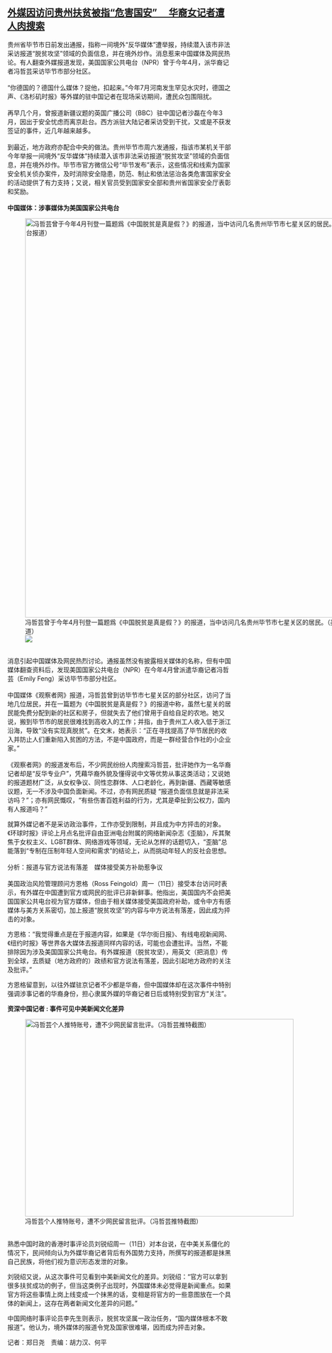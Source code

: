 <!--1633964765000-->
[外媒因访问贵州扶贫被指“危害国安”　 华裔女记者遭人肉搜索](https://www.rfa.org/mandarin/yataibaodao/meiti/ac-10112021110330.html)
------

<p>贵州省毕节市日前发出通报，指称一间境外“反华媒体”遭举报，持续潜入该市非法采访报道“脱贫攻坚”领域的负面信息，并在境外炒作。消息惹来中国媒体及网民热论。有人翻查外媒报道发现，美国国家公共电台（NPR）曾于今年4月，派华裔记者冯哲芸采访毕节市部分社区。 <br/><br/>“你德国的？德国什么媒体？捉他，扣起来。”今年7月河南发生罕见水灾时，德国之声、《洛杉矶时报》等外媒的驻中国记者在现场采访期间，遭民众包围阻扰。<br/><br/>再早几个月，曾报道新疆议题的英国广播公司（BBC）驻中国记者沙磊在今年3月，因出于安全忧虑而离京赴台。西方派驻大陆记者采访受到干扰，又或是不获发签证的事件，近几年越来越多。<br/><br/>到最近，地方政府亦配合中央的做法。贵州毕节市周六发通报，指该市某机关干部今年举报一间境外“反华媒体”持续潜入该市非法采访报道“脱贫攻坚”领域的负面信息，并在境外炒作。毕节市官方微信公号“毕节发布”表示，这些情况和线索为国家安全机关侦办案件，及时消除安全隐患，防范、制止和依法惩治各类危害国家安全的活动提供了有力支持；又说，相关官员受到国家安全部和贵州省国家安全厅表彰和奖励。<br/><br/><strong>中国媒体：涉事媒体为美国国家公共电台　</strong><br/><figure class="image-richtext image-inline captioned" style="width:815px;"><img alt="冯哲芸曾于今年4月刊登一篇题爲《中国脱贫是真是假？》的报道，当中访问几名贵州毕节市七星关区的居民。（美国国家公共电台报道）" height="900" src="https://www.rfa.org/mandarin/yataibaodao/meiti/ac-10112021110330.html/m1011ac2.jpg/@@images/f78df5b7-475b-401a-a924-eac960ab1382.jpeg" title="2" width="815"/><figcaption class="image-caption">冯哲芸曾于今年4月刊登一篇题爲《中国脱贫是真是假？》的报道，当中访问几名贵州毕节市七星关区的居民。（美国国家公共电台报道）</figcaption><small></small><div id="zoomattribute"><a data-caption="冯哲芸曾于今年4月刊登一篇题爲《中国脱贫是真是假？》的报道，当中访问几名贵州毕节市七星关区的居民。（美国国家公共电台报道）" data-fancybox="" href="https://www.rfa.org/mandarin/yataibaodao/meiti/ac-10112021110330.html/m1011ac2.jpg" id="single_image" title="冯哲芸曾于今年4月刊登一篇题爲《中国脱贫是真是假？》的报道，当中访问几名贵州毕节市七星关区的居民。（美国国家公共电台报道）"><img src="/++plone++rfa-resources/img/icon-zoom.png"/></a></div></figure><br/>消息引起中国媒体及网民热烈讨论。通报虽然没有披露相关媒体的名称，但有中国媒体翻查资料后，发现美国国家公共电台（NPR）在今年4月曾派遣华裔记者冯哲芸（Emily Feng）采访毕节市部分社区。<br/><br/>中国媒体《观察者网》报道，冯哲芸曾到访毕节市七星关区的部分社区，访问了当地几位居民，并在一篇题为《中国脱贫是真是假？》的报道中称，虽然七星关的居民能免费分配到新的社区和房子，但就失去了他们曾用于自给自足的农地。她又说，搬到毕节市的居民很难找到高收入的工作；并指，由于贵州工人收入低于浙江沿海，导致“没有实现真脱贫”。在文末，她表示：“正在寻找提高了毕节居民的收入并防止人们重新陷入贫困的方法，不是中国政府，而是一群经营合作社的小企业家。” <br/><br/>《观察者网》的报道发布后，不少网民纷纷人肉搜索冯哲芸，批评她作为一名华裔记者却是“反华专业户”，凭藉华裔外貌及懂得说中文等优势从事这类活动；又说她的报道题材广泛，从女权争议、同性恋群体、人口老龄化，再到新疆、西藏等敏感议题，无一不涉及中国负面新闻。不过，亦有网民质疑 “报道负面信息就是非法采访吗？”；亦有网民慨叹，“有些伤害百姓利益的行为，尤其是牵扯到公权力，国内有人报道吗？”</p><p>就算外媒记者不是采访政治事件，工作亦受到限制，并且成为中方抨击的对象。《环球时报》评论上月点名批评自由亚洲电台附属的网络新闻杂志《歪脑》，斥其聚焦于女权主义、LGBT群体、网络游戏等领域，无论从怎样的话题切入，“歪脑”总能落到“专制在压制年轻人空间和需求”的结论上，从而挑动年轻人的反社会思想。<br/><br/>分析：报道与官方说法有落差　媒体接受美方补助惹争议<br/><br/>美国政治风险管理顾问方恩格（Ross Feingold）周一（11日）接受本台访问时表示，有外媒在中国遭到官方或网民的批评已非新鲜事。他指出，美国国内不会把美国国家公共电台视为官方媒体，但由于相关媒体接受美国政府补助，或令中方有感媒体与美方关系密切，加上报道“脱贫攻坚”的内容与中方说法有落差，因此成为抨击的对象。</p><p>方恩格：“我觉得重点是在于报道内容，如果是《华尔街日报》、有线电视新闻网、《纽约时报》等世界各大媒体去报道同样内容的话，可能也会遭批评。当然，不能排除因为涉及美国国家公共电台。有外媒报道（脱贫攻坚），用英文（把消息）传到全球，去质疑（地方政府的）政绩和官方说法有落差，因此引起地方政府的关注及批评。”</p><p>方恩格留意到，以往外媒驻京记者不少都是华裔，但中国媒体却在这次事件中特别强调涉事记者的华裔身份，担心隶属外媒的华裔记者日后或特别受到官方“关注”。</p><p><strong>资深中国记者 : 事件可见中美新闻文化差异</strong><br/><figure class="image-richtext image-inline captioned" style="width:605px;"><img alt="冯哲芸个人推特账号，遭不少网民留言批评。（冯哲芸推特截图）" height="445" src="https://www.rfa.org/mandarin/yataibaodao/meiti/ac-10112021110330.html/m1011ac1.jpg/@@images/63953ec0-4550-40a1-94ff-7b1b329462b3.jpeg" title="1" width="605"/><figcaption class="image-caption">冯哲芸个人推特账号，遭不少网民留言批评。（冯哲芸推特截图）</figcaption><small></small></figure><br/>熟悉中国时政的香港时事评论员刘锐绍周一（11日）对本台说，在中美关系僵化的情况下，民间倾向认为外媒华裔记者背后有外国势力支持，所撰写的报道都是抹黑自己民族，将他们视为意识形态发泄的对象。</p><p>刘锐绍又说，从这次事件可见看到中美新闻文化的差异。刘锐绍：“官方可以拿到很多扶贫成功的例子，但当这类例子出现时，外国媒体未必觉得是新闻重点。如果官方将这些事情上岗上线变成一个抹黑的话，变相是将官方的一些意图放在一个具体的新闻上，这存在两者新闻文化差异的问题。”</p><p>中国网络时事评论员李先生则表示，脱贫攻坚属一政治任务，“国内媒体根本不敢报道”。他认为，境外媒体的报道令党及国家很难堪，因而成为抨击对象。</p><p>记者：郑日尧　责编：胡力汉、何平</p>
